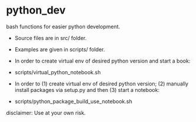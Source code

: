 # python_dev
bash functions for easier python development.

* Source files are in src/ folder.


* Examples are given in scripts/ folder.


* In order to create virtual env of desired python version and start a book:
- scripts/virtual_python_notebook.sh


* In order to (1) create virtual env of desired python version; (2) manually install packages via setup.py and then (3) start a notebook:
- scripts/python_package_build_use_notebook.sh


disclaimer: Use at your own risk.
